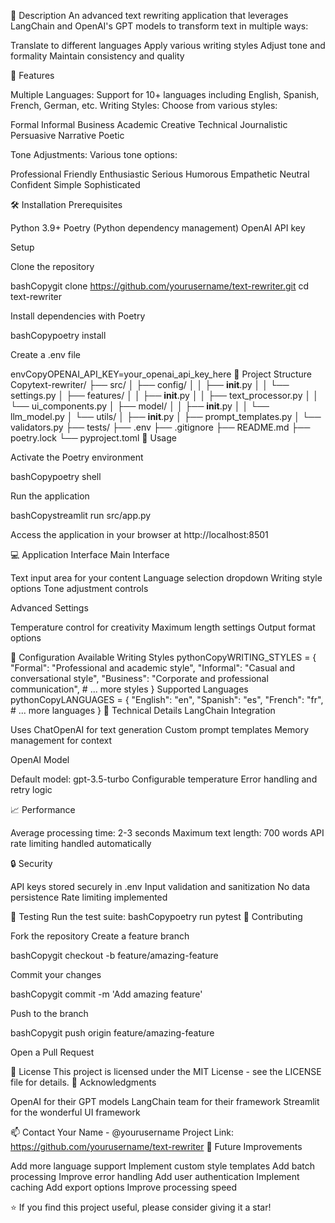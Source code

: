 📝 Description
An advanced text rewriting application that leverages LangChain and OpenAI's GPT models to transform text in multiple ways:

Translate to different languages
Apply various writing styles
Adjust tone and formality
Maintain consistency and quality

🌟 Features

Multiple Languages: Support for 10+ languages including English, Spanish, French, German, etc.
Writing Styles: Choose from various styles:

Formal
Informal
Business
Academic
Creative
Technical
Journalistic
Persuasive
Narrative
Poetic


Tone Adjustments: Various tone options:

Professional
Friendly
Enthusiastic
Serious
Humorous
Empathetic
Neutral
Confident
Simple
Sophisticated



🛠️ Installation
Prerequisites

Python 3.9+
Poetry (Python dependency management)
OpenAI API key

Setup

Clone the repository

bashCopygit clone https://github.com/yourusername/text-rewriter.git
cd text-rewriter

Install dependencies with Poetry

bashCopypoetry install

Create a .env file

envCopyOPENAI_API_KEY=your_openai_api_key_here
📂 Project Structure
Copytext-rewriter/
├── src/
│   ├── config/
│   │   ├── __init__.py
│   │   └── settings.py
│   ├── features/
│   │   ├── __init__.py
│   │   ├── text_processor.py
│   │   └── ui_components.py
│   ├── model/
│   │   ├── __init__.py
│   │   └── llm_model.py
│   └── utils/
│       ├── __init__.py
│       ├── prompt_templates.py
│       └── validators.py
├── tests/
├── .env
├── .gitignore
├── README.md
├── poetry.lock
└── pyproject.toml
🚀 Usage

Activate the Poetry environment

bashCopypoetry shell

Run the application

bashCopystreamlit run src/app.py

Access the application in your browser at http://localhost:8501

💻 Application Interface
Main Interface

Text input area for your content
Language selection dropdown
Writing style options
Tone adjustment controls

Advanced Settings

Temperature control for creativity
Maximum length settings
Output format options

🔧 Configuration
Available Writing Styles
pythonCopyWRITING_STYLES = {
    "Formal": "Professional and academic style",
    "Informal": "Casual and conversational style",
    "Business": "Corporate and professional communication",
    # ... more styles
}
Supported Languages
pythonCopyLANGUAGES = {
    "English": "en",
    "Spanish": "es",
    "French": "fr",
    # ... more languages
}
🤖 Technical Details
LangChain Integration

Uses ChatOpenAI for text generation
Custom prompt templates
Memory management for context

OpenAI Model

Default model: gpt-3.5-turbo
Configurable temperature
Error handling and retry logic

📈 Performance

Average processing time: 2-3 seconds
Maximum text length: 700 words
API rate limiting handled automatically

🔒 Security

API keys stored securely in .env
Input validation and sanitization
No data persistence
Rate limiting implemented

🧪 Testing
Run the test suite:
bashCopypoetry run pytest
🤝 Contributing

Fork the repository
Create a feature branch

bashCopygit checkout -b feature/amazing-feature

Commit your changes

bashCopygit commit -m 'Add amazing feature'

Push to the branch

bashCopygit push origin feature/amazing-feature

Open a Pull Request

📝 License
This project is licensed under the MIT License - see the LICENSE file for details.
🙏 Acknowledgments

OpenAI for their GPT models
LangChain team for their framework
Streamlit for the wonderful UI framework

📫 Contact
Your Name - @yourusername
Project Link: https://github.com/yourusername/text-rewriter
🚀 Future Improvements

 Add more language support
 Implement custom style templates
 Add batch processing
 Improve error handling
 Add user authentication
 Implement caching
 Add export options
 Improve processing speed


⭐️ If you find this project useful, please consider giving it a star!